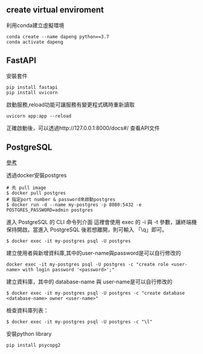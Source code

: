 ## create virtual enviroment
利用conda建立虛擬環境
```
conda create --name dapeng python==3.7
conda activate dapeng
```
## FastAPI
安裝套件
```
pip install fastapi
pip install uvicorn
```
啟動服務,reload功能可讓服務有變更程式碼時重新讀取
```
uvicorn app:app --reload
```
正確啟動後，可以透過http://127.0.0.1:8000/docs#/ 查看API文件

## PostgreSQL
[參考](https://medium.com/alberthg-docker-notes/docker%E7%AD%86%E8%A8%98-%E9%80%B2%E5%85%A5container-%E5%BB%BA%E7%AB%8B%E4%B8%A6%E6%93%8D%E4%BD%9C-postgresql-container-d221ba39aaec)

透過docker安裝postgres
```
# 先 pull image
$ docker pull postgres
# 指定port number & password來啟動postgres
$ docker run -d --name my-postgres -p 8080:5432 -e POSTGRES_PASSWORD=admin postgres
```
進入 PostgreSQL 的 CLI 命令列介面
這裡會使用 exec 的 -i 與 -t 參數，讓終端機保持開啟。當進入 PostgreSQL 後若想離開，則可輸入 「\q」即可。
```
$ docker exec -it my-postgres psql -U postgres
```
建立使用者與新增資料庫,其中的user-name與password是可以自行修改的
```
docker exec -it my-postgres psql -U postgres -c "create role <user-name> with login password '<password>';"
```
建立資料庫，其中的 database-name 與 user-name是可以自行修改的
```
$ docker exec -it my-postgres psql -U postgres -c "create database <database-name> owner <user-name>"
```
檢查資料庫列表：
```
$ docker exec -it my-postgres psql -U postgres -c "\l"
```
安裝python library
```
pip install psycopg2
```